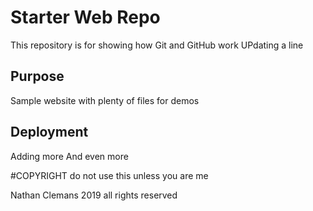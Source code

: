 # Starter Web Repo

This repository is for showing how Git and GitHub work
UPdating a line
## Purpose

Sample website with plenty of files for demos

## Deployment
Adding more
And even more

#COPYRIGHT
do not use this unless you are me

Nathan Clemans 2019 all rights reserved